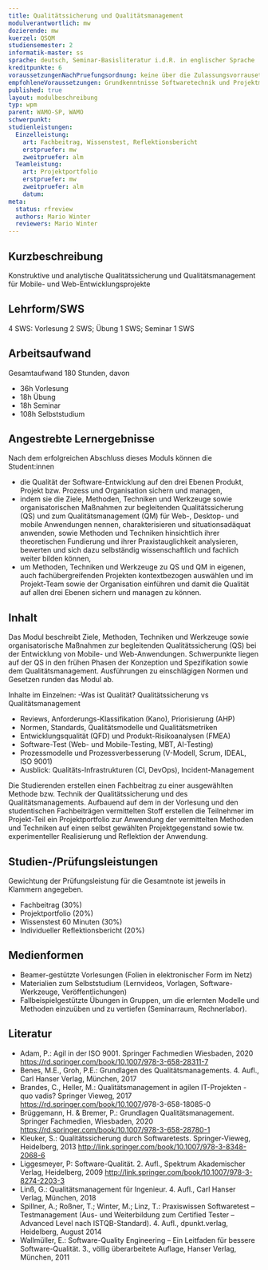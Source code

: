 ```yaml
---
title: Qualitätssicherung und Qualitätsmanagement 
modulverantwortlich: mw
dozierende: mw
kuerzel: QSQM
studiensemester: 2
informatik-master: ss
sprache: deutsch, Seminar-Basisliteratur i.d.R. in englischer Sprache
kreditpunkte: 6
voraussetzungenNachPruefungsordnung: keine über die Zulassungsvorrausetzungen zum Studium hinausgehenden
empfohleneVoraussetzungen: Grundkenntnisse Softwaretechnik und Projektmanagement
published: true
layout: modulbeschreibung
typ: wpm
parent: WAMO-SP, WAMO
schwerpunkt:
studienleistungen:
  Einzelleistung:
    art: Fachbeitrag, Wissenstest, Reflektionsbericht 
    erstpruefer: mw
    zweitpruefer: alm
  Teamleistung:
    art: Projektportfolio
    erstpruefer: mw
    zweitpruefer: alm
    datum:
meta:
  status: rfreview  
  authors: Mario Winter
  reviewers: Mario Winter
---
```


## Kurzbeschreibung
Konstruktive und analytische Qualitätssicherung und Qualitätsmanagement für Mobile- und Web-Entwicklungsprojekte

## Lehrform/SWS 
4 SWS: Vorlesung 2 SWS; Übung 1 SWS; Seminar 1 SWS

## Arbeitsaufwand 
Gesamtaufwand 180 Stunden, davon
- 36h Vorlesung
- 18h Übung
- 18h Seminar
- 108h Selbststudium

## Angestrebte Lernergebnisse
Nach dem erfolgreichen Abschluss dieses Moduls können die Student:innen 
- die Qualität der Software-Entwicklung auf den drei Ebenen Produkt, Projekt bzw. Prozess und Organisation sichern und managen,
- indem sie die Ziele, Methoden, Techniken und Werkzeuge sowie organisatorischen Maßnahmen zur begleitenden Qualitätssicherung (QS) und zum Qualitätsmanagement (QM) für Web-, Desktop- und mobile Anwendungen nennen, charakterisieren und situationsadäquat anwenden, sowie Methoden und Techniken hinsichtlich ihrer theoretischen Fundierung und ihrer Praxistauglichkeit analysieren, bewerten und sich dazu selbständig wissenschaftlich und fachlich weiter bilden können,
- um Methoden, Techniken und Werkzeuge zu QS und QM in eigenen, auch fachübergreifenden Projekten kontextbezogen auswählen und im Projekt-Team sowie der Organisation einführen und damit die Qualität auf allen drei Ebenen sichern und managen zu können.

## Inhalt
Das Modul beschreibt Ziele, Methoden, Techniken und Werkzeuge sowie organisatorische Maßnahmen zur begleitenden Qualitätssicherung (QS) bei der Entwicklung von Mobile- und Web-Anwendungen. Schwerpunkte liegen auf der QS in den frühen Phasen der Konzeption und Spezifikation sowie dem Qualitätsmanagement. Ausführungen zu einschlägigen Normen und Gesetzen runden das Modul ab.

Inhalte im Einzelnen: 
-Was ist Qualität? Qualitätssicherung vs Qualitätsmanagement
- Reviews, Anforderungs-Klassifikation (Kano), Priorisierung (AHP)
- Normen, Standards, Qualitätsmodelle und Qualitätsmetriken
- Entwicklungsqualität (QFD) und Produkt-Risikoanalysen (FMEA)
- Software-Test (Web- und Mobile-Testing, MBT, AI-Testing)
- Prozessmodelle und Prozessverbesserung (V-Modell, Scrum, IDEAL, ISO 9001)
- Ausblick: Qualitäts-Infrastrukturen (CI, DevOps), Incident-Management

Die Studierenden erstellen einen Fachbeitrag zu einer ausgewählten Methode bzw. Technik der Qualitätssicherung und des Qualitätsmanagements. Aufbauend auf dem in der Vorlesung und den studentischen Fachbeiträgen vermittelten Stoff erstellen die Teilnehmer im Projekt-Teil ein Projektportfolio zur Anwendung der vermittelten Methoden und Techniken auf einen selbst gewählten Projektgegenstand sowie tw. experimenteller Realisierung und Reflektion der Anwendung.

## Studien-/Prüfungsleistungen
Gewichtung der Prüfungsleistung für die Gesamtnote ist jeweils in Klammern angegeben.
* Fachbeitrag (30%) 
* Projektportfolio (20%)
* Wissenstest 60 Minuten (30%)
* Individueller Reflektionsbericht (20%)

## Medienformen
* Beamer-gestützte Vorlesungen (Folien in elektronischer Form im Netz)
* Materialien zum Selbststudium (Lernvideos, Vorlagen, Software-Werkzeuge, Veröffentlichungen)
* Fallbeispielgestützte Übungen in Gruppen, um die erlernten Modelle und Methoden einzuüben und zu vertiefen (Seminarraum, Rechnerlabor).

## Literatur
- Adam, P.: Agil in der ISO 9001. Springer Fachmedien Wiesbaden, 2020 <https://rd.springer.com/book/10.1007/978-3-658-28311-7> 
- Benes, M.E., Groh, P.E.: Grundlagen des Qualitätsmanagements. 4. Aufl., Carl Hanser Verlag, München, 2017
- Brandes, C., Heller, M.: Qualitätsmanagement in agilen IT-Projekten - quo vadis? Springer Vieweg, 2017 <https://rd.springer.com/book/10.1007>/978-3-658-18085-0 
- Brüggemann, H. & Bremer, P.: Grundlagen Qualitätsmanagement. Springer Fachmedien, Wiesbaden, 2020 <https://rd.springer.com/book/10.1007/978-3-658-28780-1> 
- Kleuker, S.: Qualitätssicherung durch Softwaretests. Springer-Vieweg, Heidelberg, 2013 <http://link.springer.com/book/10.1007/978-3-8348-2068-6> 
- Liggesmeyer, P: Software-Qualität. 2. Aufl., Spektrum Akademischer Verlag, Heidelberg, 2009 <http://link.springer.com/book/10.1007/978-3-8274-2203-3> 
- Linß, G.: Qualitätsmanagement für Ingenieur. 4. Aufl., Carl Hanser Verlag, München, 2018
- Spillner, A.; Roßner, T.; Winter, M.; Linz, T.: Praxiswissen Softwaretest – Testmanagement (Aus- und Weiterbildung zum Certified Tester – Advanced Level nach ISTQB-Standard). 4. Aufl., dpunkt.verlag, Heidelberg, August 2014
- Wallmüller, E.: Software-Quality Engineering – Ein Leitfaden für bessere Software-Qualität. 3., völlig überarbeitete Auflage, Hanser Verlag, München, 2011

